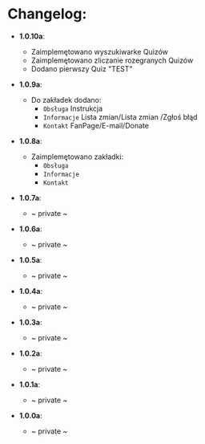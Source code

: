# Changelog:
* **1.0.10a**:
    - Zaimplemętowano wyszukiwarke Quizów
    - Zaimplemętowano zliczanie rozegranych Quizów
    - Dodano pierwszy Quiz "TEST"    
* **1.0.9a**:
    - Do zakładek dodano:
      - `Obsługa`
      Instrukcja
      - `Informacje`
      Lista zmian/Lista zmian /Zgłoś błąd
       - `Kontakt`
      FanPage/E-mail/Donate
      
* **1.0.8a**:
    - Zaimplemętowano zakładki:
        - `Obsługa`
        - `Informacje`
        - `Kontakt`
     
* **1.0.7a**:
    - ~ private ~
    
* **1.0.6a**:
    - ~ private ~
    
* **1.0.5a**: 
    - ~ private ~
    
* **1.0.4a**:
    - ~ private ~
    
* **1.0.3a**:
    - ~ private ~
    
* **1.0.2a**:
    - ~ private ~
    
* **1.0.1a**:
    - ~ private ~
    
* **1.0.0a**:
    - ~ private ~
